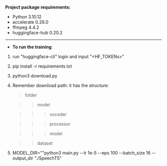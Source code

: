 
**Project package requirements:**
   * Python 3.10.12
   * accelerate 0.26.0
   * ffmpeg 4.4.2
   * huggingface-hub 0.20.2
---
+ **To run the training**:
1. run "huggingface-cli" login and input "<HF_TOKENs>"
2. pip install -r requirements.txt
3. python3 download.py
4. Remember download path: it has the structure:
   
   > folder
   
   >> model
   
   >>> vocoder
 
   >>> processor
   
   >>> model

   >> dataset
   
5. MODEL_DIR="<folder when running download.py>"python3 main.py --lr 1e-5 --eps 100 --batch_size 16 --output_dir "./SpeechT5"
